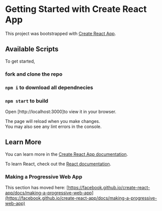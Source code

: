 # Getting Started with Create React App

This project was bootstrapped with [Create React App](https://github.com/facebook/create-react-app).

## Available Scripts

To get started,

### fork and clone the repo
###  `npm i` to download all dependnecies
### `npm start` to build



Open [http://localhost:3000]to view it in your browser.

The page will reload when you make changes.\
You may also see any lint errors in the console.





## Learn More

You can learn more in the [Create React App documentation](https://facebook.github.io/create-react-app/docs/getting-started).

To learn React, check out the [React documentation](https://reactjs.org/).



### Making a Progressive Web App

This section has moved here: [https://facebook.github.io/create-react-app/docs/making-a-progressive-web-app](https://facebook.github.io/create-react-app/docs/making-a-progressive-web-app)


